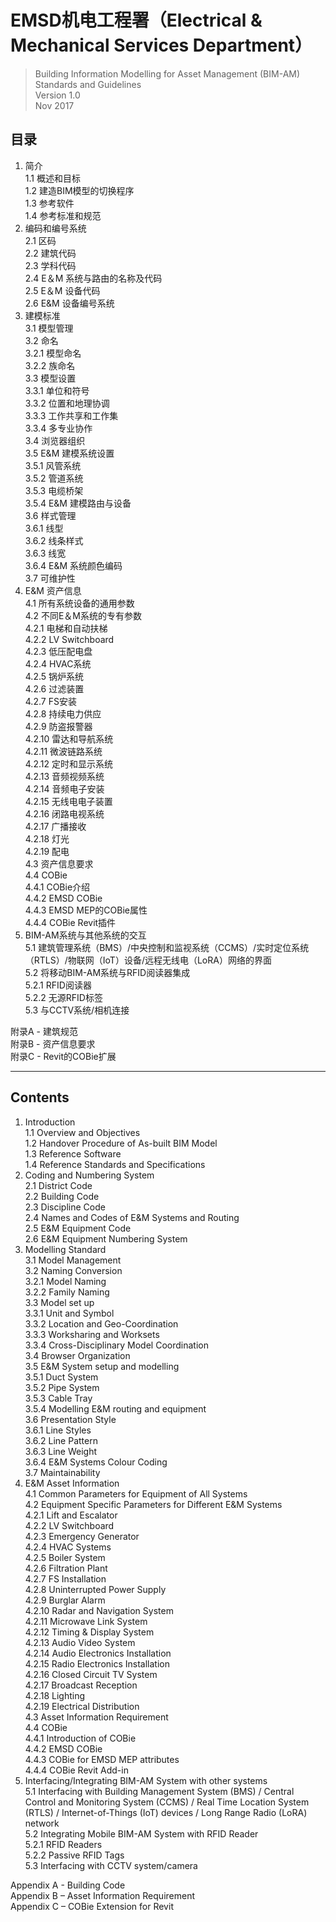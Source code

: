 # EMSD机电工程署（Electrical & Mechanical Services Department） 
> Building Information Modelling for Asset Management (BIM-AM) Standards and Guidelines  
Version 1.0  
Nov 2017

## 目录  
1. 简介   
  1.1 概述和目标  
  1.2 建造BIM模型的切换程序  
  1.3 参考软件  
  1.4 参考标准和规范
2. 编码和编号系统  
  2.1 区码  
  2.2 建筑代码  
  2.3 学科代码  
  2.4 E＆M 系统与路由的名称及代码  
  2.5 E＆M 设备代码  
  2.6 E&M 设备编号系统  
3. 建模标准  
  3.1 模型管理  
  3.2 命名  
    3.2.1 模型命名  
    3.2.2 族命名  
  3.3 模型设置  
    3.3.1 单位和符号  
    3.3.2 位置和地理协调  
    3.3.3 工作共享和工作集  
    3.3.4 多专业协作  
  3.4 浏览器组织  
  3.5 E&M 建模系统设置  
    3.5.1 风管系统  
    3.5.2 管道系统  
    3.5.3 电缆桥架  
    3.5.4 E&M 建模路由与设备  
  3.6 样式管理  
    3.6.1 线型  
    3.6.2 线条样式  
    3.6.3 线宽  
    3.6.4 E&M 系统颜色编码  
  3.7 可维护性  
4. E&M 资产信息  
  4.1 所有系统设备的通用参数  
  4.2 不同E＆M系统的专有参数  
    4.2.1 电梯和自动扶梯  
    4.2.2 LV Switchboard  
    4.2.3 低压配电盘  
    4.2.4 HVAC系统  
    4.2.5 锅炉系统  
    4.2.6 过滤装置  
    4.2.7 FS安装  
    4.2.8 持续电力供应  
    4.2.9 防盗报警器  
    4.2.10 雷达和导航系统  
    4.2.11 微波链路系统  
    4.2.12 定时和显示系统  
    4.2.13 音频视频系统  
    4.2.14 音频电子安装  
    4.2.15 无线电电子装置  
    4.2.16 闭路电视系统  
    4.2.17 广播接收  
    4.2.18 灯光  
    4.2.19 配电  
  4.3 资产信息要求  
  4.4 COBie  
    4.4.1 COBie介绍  
    4.4.2 EMSD COBie  
    4.4.3 EMSD MEP的COBie属性  
    4.4.4 COBie Revit插件  
5. BIM-AM系统与其他系统的交互  
  5.1 建筑管理系统（BMS）/中央控制和监视系统（CCMS）/实时定位系统（RTLS）/物联网（IoT）设备/远程无线电（LoRA）网络的界面  
  5.2 将移动BIM-AM系统与RFID阅读器集成  
    5.2.1 RFID阅读器  
    5.2.2 无源RFID标签  
  5.3 与CCTV系统/相机连接  
  
附录A - 建筑规范  
附录B - 资产信息要求  
附录C - Revit的COBie扩展 

----



## Contents
1. Introduction  
  1.1 Overview and Objectives  
  1.2 Handover Procedure of As-built BIM Model  
  1.3 Reference Software  
  1.4 Reference Standards and Specifications
2. Coding and Numbering System  
  2.1 District Code  
  2.2 Building Code  
  2.3 Discipline Code  
  2.4 Names and Codes of E&M Systems and Routing  
  2.5 E&M Equipment Code  
  2.6 E&M Equipment Numbering System  
3. Modelling Standard  
  3.1 Model Management  
  3.2 Naming Conversion  
    3.2.1 Model Naming  
    3.2.2 Family Naming  
  3.3 Model set up  
    3.3.1 Unit and Symbol  
    3.3.2 Location and Geo-Coordination  
    3.3.3 Worksharing and Worksets  
    3.3.4 Cross-Disciplinary Model Coordination  
  3.4 Browser Organization  
  3.5 E&M System setup and modelling  
    3.5.1 Duct System  
    3.5.2 Pipe System  
    3.5.3 Cable Tray  
    3.5.4 Modelling E&M routing and equipment  
  3.6 Presentation Style  
    3.6.1 Line Styles  
    3.6.2 Line Pattern  
    3.6.3 Line Weight  
    3.6.4 E&M Systems Colour Coding  
  3.7 Maintainability  
4. E&M Asset Information  
  4.1 Common Parameters for Equipment of All Systems  
  4.2 Equipment Specific Parameters for Different E&M Systems  
    4.2.1 Lift and Escalator  
    4.2.2 LV Switchboard  
    4.2.3 Emergency Generator  
    4.2.4 HVAC Systems  
    4.2.5 Boiler System  
    4.2.6 Filtration Plant  
    4.2.7 FS Installation  
    4.2.8 Uninterrupted Power Supply  
    4.2.9 Burglar Alarm  
    4.2.10 Radar and Navigation System  
    4.2.11 Microwave Link System  
    4.2.12 Timing & Display System  
    4.2.13 Audio Video System  
    4.2.14 Audio Electronics Installation  
    4.2.15 Radio Electronics Installation  
    4.2.16 Closed Circuit TV System  
    4.2.17 Broadcast Reception  
    4.2.18 Lighting  
    4.2.19 Electrical Distribution  
  4.3 Asset Information Requirement  
  4.4 COBie  
    4.4.1 Introduction of COBie  
    4.4.2 EMSD COBie  
    4.4.3 COBie for EMSD MEP attributes  
    4.4.4 COBie Revit Add-in  
5. Interfacing/Integrating BIM-AM System with other systems  
  5.1 Interfacing with Building Management System (BMS) / Central Control and Monitoring System (CCMS) / Real Time Location System (RTLS) / Internet-of-Things (IoT) devices / Long Range Radio (LoRA) network  
  5.2 Integrating Mobile BIM-AM System with RFID Reader  
    5.2.1 RFID Readers  
    5.2.2 Passive RFID Tags  
  5.3 Interfacing with CCTV system/camera  
  
Appendix A - Building Code  
Appendix B – Asset Information Requirement  
Appendix C – COBie Extension for Revit 
 


